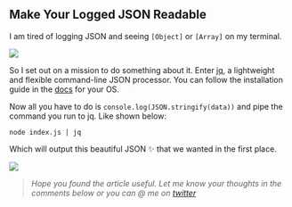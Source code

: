 ## Make Your Logged JSON Readable


I am tired of logging JSON and seeing `[Object]` or `[Array]` on my terminal.

![](https://cdn.hashnode.com/res/hashnode/image-dev/upload/v1626953362136/aS6TNOHcR.png)

So I set out on a mission to do something about it. Enter [jq](https://stedolan.github.io/jq), a lightweight and flexible command-line JSON processor. You can follow the installation guide in the [docs](https://stedolan.github.io/jq/download/) for your OS.

Now all you have to do is `console.log(JSON.stringify(data))` and pipe the command you run to jq. Like shown below:

```
node index.js | jq
```


Which will output this beautiful JSON ✨ that we wanted in the first place.

![](https://cdn.hashnode.com/res/hashnode/image-dev/upload/v1626953367943/OThHKalRb.png)
> *Hope you found the article useful. Let me know your thoughts in the comments below or you can @ me on [twitter](https://twitter.com/@VamsiRao7)*